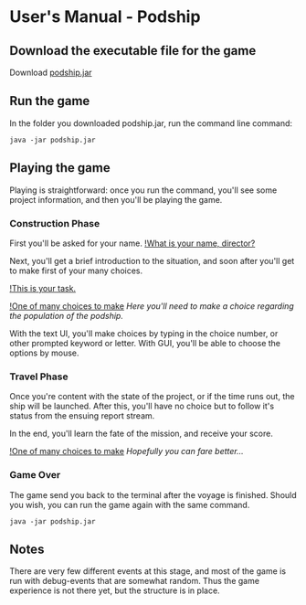 # User's Manual - Podship

## Download the executable file for the game
Download [podship.jar](https://github.com/Granigan/otm-harjoitustyo/releases/download/alpha/podshipv0.5.jar)

## Run the game
In the folder you downloaded podship.jar, run the command line command:

```
java -jar podship.jar
```

## Playing the game

Playing is straightforward: once you run the command, you'll see some project information, and then you'll be playing the game.

### Construction Phase

First you'll be asked for your name.
[!What is your name, director?](https://github.com/Granigan/otm-harjoitustyo/documentation/images/name_request.png)

Next, you'll get a brief introduction to the situation, and soon after you'll get to make first of your many choices.

[!This is your task.](https://github.com/Granigan/otm-harjoitustyo/documentation/images/intro_text.png)

[!One of many choices to make](https://github.com/Granigan/otm-harjoitustyo/documentation/images/population_choice.png)
_Here you'll need to make a choice regarding the population of the podship._

With the text UI, you'll make choices by typing in the choice number, or other prompted keyword or letter. With GUI, you'll be able to choose the options by mouse.

### Travel Phase

Once you're content with the state of the project, or if the time runs out, the ship will be launched. After this, you'll have no choice but to follow it's status from the ensuing report stream.


In the end, you'll learn the fate of the mission, and receive your score.

[!One of many choices to make](https://github.com/Granigan/otm-harjoitustyo/documentation/images/population_choice.png)
_Hopefully you can fare better..._

### Game Over
The game send you back to the terminal after the voyage is finished. Should you wish, you can run the game again with the same command.

```
java -jar podship.jar
```


## Notes
There are very few different events at this stage, and most of the game is run with debug-events that are somewhat random. Thus the game experience is not there yet, but the structure is in place.
